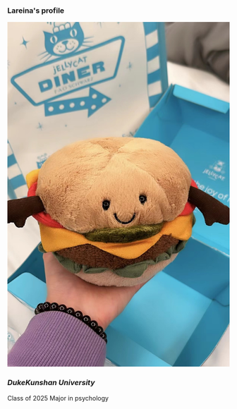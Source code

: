 ### Lareina's profile
![d](./photo.jpg)
### _DukeKunshan University_
Class of 2025
Major in psychology
